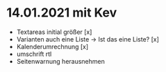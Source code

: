 # 14.01.2021 mit Kev

+ Textareas initial größer [x]
+ Varianten auch eine Liste -> Ist das eine Liste? [x]
+ Kalenderumrechnung [x]
+ umschrift rtl
+ Seitenwarnung herausnehmen